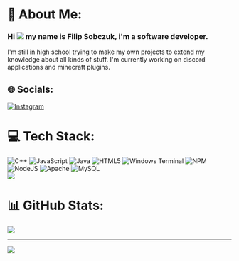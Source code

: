 # 💫 About Me:
### Hi ![](https://user-images.githubusercontent.com/18350557/176309783-0785949b-9127-417c-8b55-ab5a4333674e.gif) my name is Filip Sobczuk, i'm a software developer.
I'm still in high school trying to make my own projects to extend my knowledge about all kinds of stuff. I'm currently working on discord applications and minecraft plugins.

## 🌐 Socials:
[![Instagram](https://img.shields.io/badge/Instagram-%23E4405F.svg?logo=Instagram&logoColor=white)](https://instagram.com/drakvlaa) 

# 💻 Tech Stack:
![C++](https://img.shields.io/badge/c++-%2300599C.svg?style=for-the-badge&logo=c%2B%2B&logoColor=white) ![JavaScript](https://img.shields.io/badge/javascript-%23323330.svg?style=for-the-badge&logo=javascript&logoColor=%23F7DF1E) ![Java](https://img.shields.io/badge/java-%23ED8B00.svg?style=for-the-badge&logo=openjdk&logoColor=white) ![HTML5](https://img.shields.io/badge/html5-%23E34F26.svg?style=for-the-badge&logo=html5&logoColor=white) ![Windows Terminal](https://img.shields.io/badge/Windows%20Terminal-%234D4D4D.svg?style=for-the-badge&logo=windows-terminal&logoColor=white) ![NPM](https://img.shields.io/badge/NPM-%23CB3837.svg?style=for-the-badge&logo=npm&logoColor=white) ![NodeJS](https://img.shields.io/badge/node.js-6DA55F?style=for-the-badge&logo=node.js&logoColor=white) ![Apache](https://img.shields.io/badge/apache-%23D42029.svg?style=for-the-badge&logo=apache&logoColor=white) ![MySQL](https://img.shields.io/badge/mysql-%2300000f.svg?style=for-the-badge&logo=mysql&logoColor=white)<br/>
![](https://github-readme-stats.vercel.app/api/top-langs/?username=Drakvlaa&theme=gotham&hide_border=true&include_all_commits=true&count_private=false&layout=compact)<br/>
# 📊 GitHub Stats:
![](https://github-readme-streak-stats.herokuapp.com/?user=Drakvlaa&theme=gotham&hide_border=true)<br/>

---
[![](https://visitcount.itsvg.in/api?id=Drakvlaa&icon=7&color=0)](https://visitcount.itsvg.in)


